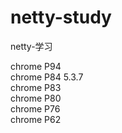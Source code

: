 # netty-study
netty-学习

chrome P94    
chrome P84 5.3.7      
chrome P83    
chrome P80    
chrome P76    
chrome P62